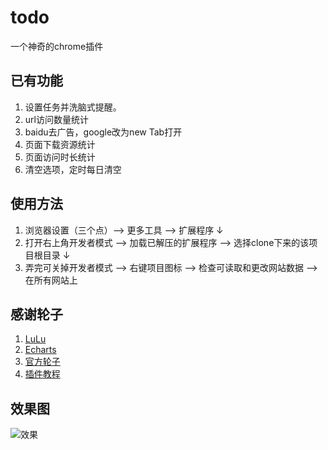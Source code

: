 # todo
一个神奇的chrome插件

## 已有功能
1. 设置任务并洗脑式提醒。  
2. url访问数量统计  
3. baidu去广告，google改为new Tab打开
4. 页面下载资源统计
5. 页面访问时长统计
6. 清空选项，定时每日清空

## 使用方法
1. 浏览器设置（三个点）--> 更多工具 --> 扩展程序 ↓  
2. 打开右上角开发者模式 --> 加载已解压的扩展程序 --> 选择clone下来的该项目根目录 ↓  
3. 弄完可关掉开发者模式 --> 右键项目图标 --> 检查可读取和更改网站数据 --> 在所有网站上

## 感谢轮子
1. [LuLu](https://l-ui.com/content/about/design.html)
2. [Echarts](https://echarts.baidu.com/tutorial.html#5%20%E5%88%86%E9%92%9F%E4%B8%8A%E6%89%8B%20ECharts)
3. [官方轮子](https://developer.chrome.com/extensions)
4. [插件教程](https://www.cnblogs.com/liuxianan/p/chrome-plugin-develop.html)

## 效果图
![效果](http://puifc7s9j.bkt.clouddn.com/20190712121735.jpg)
